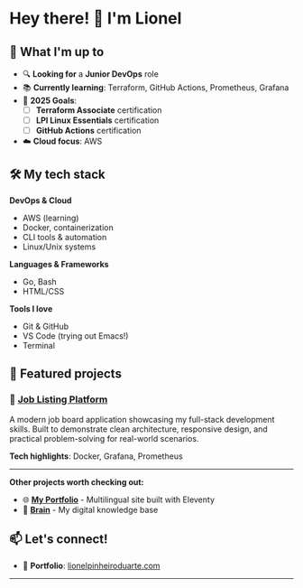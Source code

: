 # Hey there! 👋 I'm Lionel 

## 🚀 What I'm up to

- 🔍 **Looking for** a **Junior DevOps** role
- 📚 **Currently learning**: Terraform, GitHub Actions, Prometheus, Grafana
- 🎯 **2025 Goals**:
  - [ ] **Terraform Associate** certification
  - [ ] **LPI Linux Essentials** certification
  - [ ] **GitHub Actions** certification
- ☁️ **Cloud focus**: AWS

## 🛠️ My tech stack

**DevOps & Cloud**
- AWS (learning)
- Docker, containerization
- CLI tools & automation
- Linux/Unix systems

**Languages & Frameworks**
- Go, Bash
- HTML/CSS

**Tools I love**
- Git & GitHub
- VS Code (trying out Emacs!)
- Terminal

## 🎯 Featured projects

### 💼 [Job Listing Platform](https://github.com/LionelPinheiroDuarte/job-listing)
A modern job board application showcasing my full-stack development skills. Built to demonstrate clean architecture, responsive design, and practical problem-solving for real-world scenarios.

**Tech highlights**: Docker, Grafana, Prometheus

---

**Other projects worth checking out:**
- 🌐 **[My Portfolio](https://github.com/LionelPinheiroDuarte/portfolio)** - Multilingual site built with Eleventy
- 🧠 **[Brain](https://github.com/LionelPinheiroDuarte/brain)** - My digital knowledge base

## 📫 Let's connect!

- 💼 **Portfolio**: [lionelpinheiroduarte.com](https://lionelpinheiroduarte.com)

---
